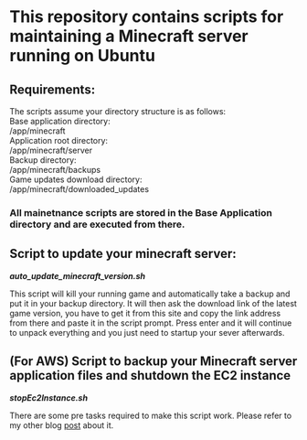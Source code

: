 # This repository contains scripts for maintaining a Minecraft server running on Ubuntu

## Requirements:
The scripts assume your directory structure is as follows:  
Base application directory:  
    /app/minecraft  
Application root directory:  
    /app/minecraft/server  
Backup directory:  
    /app/minecraft/backups  
Game updates download directory:  
    /app/minecraft/downloaded_updates  

### All mainetnance scripts are stored in the Base Application directory and are executed from there.

## Script to update your minecraft server:
_**auto_update_minecraft_version.sh**_

This script will kill your running game and automatically take a backup and put it in your backup directory. 
It will then ask the download link of the latest game version, you have to get it from this site and copy the link address from there and paste it in the script prompt.
Press enter and it will continue to unpack everything and you just need to startup your sever afterwards.

## (For AWS) Script to backup your Minecraft server application files and shutdown the EC2 instance
_**stopEc2Instance.sh**_

There are some pre tasks required to make this script work. Please refer to my other blog [post](https://jimbart.wordpress.com/2021/10/25/auto-start-or-shutdown-your-ec2-instances/) about it.
